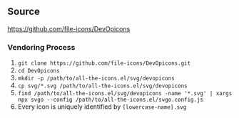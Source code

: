 ## Source

https://github.com/file-icons/DevOpicons

### Vendoring Process

1. `git clone https://github.com/file-icons/DevOpicons.git`
2. `cd DevOpicons`
3. `mkdir -p /path/to/all-the-icons.el/svg/devopicons`
4. `cp svg/*.svg /path/to/all-the-icons.el/svg/devopicons`
5. `find /path/to/all-the-icons.el/svg/devopicons -name '*.svg' | xargs npx svgo --config /path/to/all-the-icons.el/svgo.config.js`
6. Every icon is uniquely identified by `[lowercase-name].svg`
